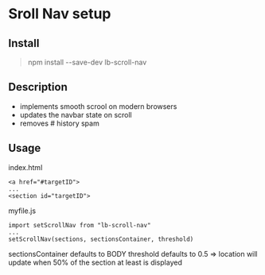 # Sroll Nav setup

## Install 
>npm install --save-dev lb-scroll-nav

## Description
- implements smooth scrool on modern browsers
- updates the navbar state on scroll
- removes # history spam

## Usage
index.html
```
<a href="#targetID">
...
<section id="targetID">
```

myfile.js
```
import setScrollNav from "lb-scroll-nav"
...
setScrollNav(sections, sectionsContainer, threshold)
```

sectionsContainer defaults to BODY
threshold defaults to 0.5 => location will update when 50% of the section at least is displayed
